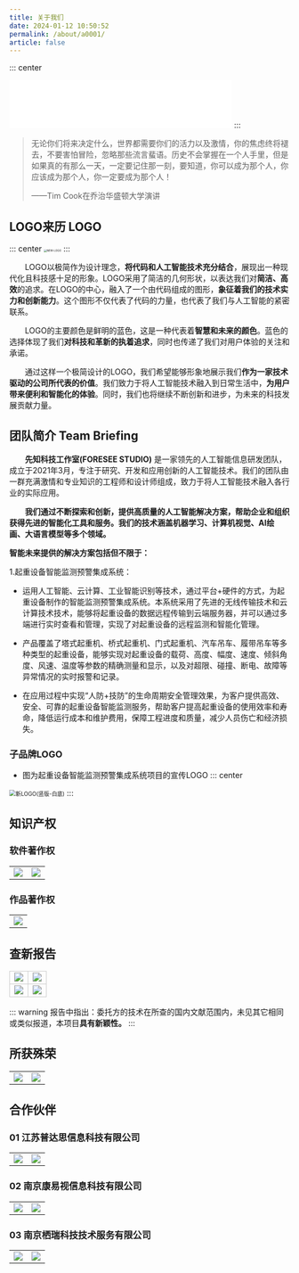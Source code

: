 ```yaml
---
title: 关于我们
date: 2024-01-12 10:50:52
permalink: /about/a0001/
article: false
---
```

::: center
<iframe frameborder="no" border="0" marginwidth="0" marginheight="0" width=400 height=86 src="//music.163.com/outchain/player?type=2&id=1499246021&auto=1&height=66"></iframe>
:::

> 无论你们将来决定什么，世界都需要你们的活力以及激情，你的焦虑终将褪去，不要害怕冒险，忽略那些流言蜚语。历史不会掌握在一个人手里，但是如果真的有那么一天，一定要记住那一刻，要知道，你可以成为那个人，你应该成为那个人，你一定要成为那个人！
>
> ——Tim Cook在乔治华盛顿大学演讲


## LOGO来历 LOGO
::: center
<img src="https://typora-img-1301299232.cos.ap-shanghai.myqcloud.com/img/202307272052178.png" alt="NEW-LOGO" style="zoom: 33%;" />
:::

&emsp;&emsp;LOGO以极简作为设计理念，**将代码和人工智能技术充分结合**，展现出一种现代化且科技感十足的形象。LOGO采用了简洁的几何形状，以表达我们对**简洁、高效**的追求。在LOGO的中心，融入了一个由代码组成的图形，**象征着我们的技术实力和创新能力**。这个图形不仅代表了代码的力量，也代表了我们与人工智能的紧密联系。

&emsp;&emsp;LOGO的主要颜色是鲜明的蓝色，这是一种代表着**智慧和未来的颜色**。蓝色的选择体现了我们**对科技和革新的执着追求**，同时也传递了我们对用户体验的关注和承诺。

&emsp;&emsp;通过这样一个极简设计的LOGO，我们希望能够形象地展示我们**作为一家技术驱动的公司所代表的价值**。我们致力于将人工智能技术融入到日常生活中，**为用户带来便利和智能化的体验**。同时，我们也将继续不断创新和进步，为未来的科技发展贡献力量。



## 团队简介 Team Briefing

&emsp;&emsp;**先知科技工作室(FORESEE STUDIO)** 是一家领先的人工智能信息研发团队，成立于2021年3月，专注于研究、开发和应用创新的人工智能技术。我们的团队由一群充满激情和专业知识的工程师和设计师组成，致力于将人工智能技术融入各行业的实际应用。

&emsp;&emsp;**我们通过不断探索和创新，提供高质量的人工智能解决方案，帮助企业和组织获得先进的智能化工具和服务。我们的技术涵盖机器学习、计算机视觉、AI绘画、大语言模型等多个领域。**



**智能未来提供的解决方案包括但不限于：**

1.起重设备智能监测预警集成系统：

- 运用人工智能、云计算、工业智能识别等技术，通过平台+硬件的方式，为起重设备制作的智能监测预警集成系统。本系统采用了先进的无线传输技术和云计算技术技术，能够将起重设备的数据远程传输到云端服务器，并可以通过多端进行实时查看和管理，实现了对起重设备的远程监测和智能化管理。

- 产品覆盖了塔式起重机、桥式起重机、门式起重机、汽车吊车、履带吊车等多种类型的起重设备，能够实现对起重设备的载荷、高度、幅度、速度、倾斜角度、风速、温度等参数的精确测量和显示，以及对超限、碰撞、断电、故障等异常情况的实时报警和记录。

- 在应用过程中实现“人防+技防”的生命周期安全管理效果，为客户提供高效、安全、可靠的起重设备智能监测服务，帮助客户提高起重设备的使用效率和寿命，降低运行成本和维护费用，保障工程进度和质量，减少人员伤亡和经济损失。


### 子品牌LOGO

- 图为起重设备智能监测预警集成系统项目的宣传LOGO
::: center
<img src ="https://typora-img-1301299232.cos.ap-shanghai.myqcloud.com/img/202307272053290.png" alt="新LOGO(竖版-白底)" style="zoom: 70%;"/>
:::

## 知识产权

### 软件著作权

<table>
    <tr>
        <td>
            <img src="https://typora-img-1301299232.cos.ap-shanghai.myqcloud.com/img/202307272054086.png" style="max-width: 100%; height: auto;">
        </td>
        <td>
            <img src="https://typora-img-1301299232.cos.ap-shanghai.myqcloud.com/img/202307272054904.jpg" style="max-width: 100%; height: auto;">
        </td>
    </tr>
</table>


### 作品著作权

<table>
    <tr>
        <td>
            <img src="https://typora-img-1301299232.cos.ap-shanghai.myqcloud.com/img/202307272101735.png" style="max-width: 100%; height: auto;">
        </td>
    </tr>
</table>

## 查新报告

<table style="border-collapse: collapse; width: 100%;" align="center">
    <tr>
        <td style="border: 1px solid #ccc; width: 50%; text-align: center;">
            <img src="https://typora-img-1301299232.cos.ap-shanghai.myqcloud.com/img/202307272055243.png"
                style="max-width: 100%; height: auto;">
        </td>
        <td style="border: 1px solid #ccc; width: 50%; text-align: center;">
            <img src="https://typora-img-1301299232.cos.ap-shanghai.myqcloud.com/img/202307272055979.png"
                style="max-width: 100%; height: auto;">
        </td>
    </tr>
    <tr>
        <td style="border: 1px solid #ccc; width: 50%; text-align: center;">
            <img src="https://typora-img-1301299232.cos.ap-shanghai.myqcloud.com/img/202307272056338.png"
                style="max-width: 100%; height: auto;">
        </td>
        <td style="border: 1px solid #ccc; width: 50%; text-align: center;">
            <img src="https://typora-img-1301299232.cos.ap-shanghai.myqcloud.com/img/202307272056418.png"
                style="max-width: 100%; height: auto;">
        </td>
    </tr>
</table>

::: warning
报告中指出：委托方的技术在所查的国内文献范围内，未见其它相同或类似报道，本项目**具有新颖性。**
:::


## 所获殊荣

<table>
    <tr>
        <td>
            <img src="https://typora-img-1301299232.cos.ap-shanghai.myqcloud.com/img/202307272057428.png" style="max-width: 100%; height: auto;">
        </td>
        <td>
            <img src="https://typora-img-1301299232.cos.ap-shanghai.myqcloud.com/img/202307272057208.jpeg" style="max-width: 100%; height: auto;">
        </td>
    </tr>
</table>

## 合作伙伴

### 01 江苏普达思信息科技有限公司

<table>
    <tr>
        <td>
            <img src="https://typora-img-1301299232.cos.ap-shanghai.myqcloud.com/img/202307272059229.PNG" style="max-width: 100%; height: auto;">
        </td>
        <td>
            <img src="https://typora-img-1301299232.cos.ap-shanghai.myqcloud.com/img/202307272059025.PNG" style="max-width: 100%; height: auto;">
        </td>
    </tr>
</table>

### 02 南京康易视信息科技有限公司

<table>
    <tr>
        <td>
            <img src="https://typora-img-1301299232.cos.ap-shanghai.myqcloud.com/img/202307272100320.PNG" style="max-width: 100%; height: auto;">
        </td>
        <td>
            <img src="https://typora-img-1301299232.cos.ap-shanghai.myqcloud.com/img/202307272100157.PNG" style="max-width: 100%; height: auto;">
        </td>
    </tr>
</table>

### 03 南京栖瑞科技技术服务有限公司

<table>
    <tr>
        <td>
            <img src="https://typora-img-1301299232.cos.ap-shanghai.myqcloud.com/img/202307272100072.PNG" style="max-width: 100%; height: auto;">
        </td>
        <td>
            <img src="https://typora-img-1301299232.cos.ap-shanghai.myqcloud.com/img/202307272100970.PNG" style="max-width: 100%; height: auto;">
        </td>
    </tr>
</table>